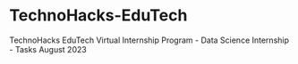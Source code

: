 # TechnoHacks-EduTech
TechnoHacks EduTech Virtual Internship Program - Data Science Internship - Tasks August 2023
